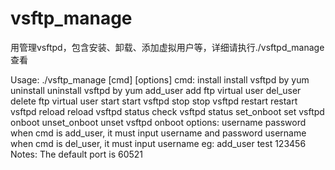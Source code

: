 # vsftp_manage
用管理vsftpd，包含安装、卸载、添加虚拟用户等，详细请执行./vsftpd_manage查看

Usage: ./vsftp_manage [cmd] [options]
cmd:
install                                 install vsftpd by yum
uninstall                               uninstall vsftpd by yum
add_user                                add ftp virtual user
del_user                                delete ftp virtual user
start                                   start vsftpd
stop                                    stop vsftpd
restart                                 restart vsftpd
reload                                  reload vsftpd
status                                  check vsftpd status
set_onboot                              set vsftpd onboot
unset_onboot                            unset vsftpd onboot
options:
username password                       when cmd is add_user, it must input username and password
username                                        when cmd is del_user, it must input username
eg: add_user test 123456
Notes:
The default port is 60521
